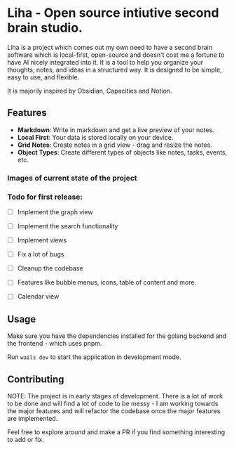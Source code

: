 # Liha - Open source intiutive second brain studio. 

Liha is a project which comes out my own need to have a second brain software which is local-first, open-source and doesn't cost me a fortune to have AI nicely integrated into it.
It is a tool to help you organize your thoughts, notes, and ideas in a structured way. It is designed to be simple, easy to use, and flexible.

It is majorily inspired by Obsidian, Capacities and Notion.

## Features
- **Markdown**: Write in markdown and get a live preview of your notes.
- **Local First**: Your data is stored locally on your device.
- **Grid Notes**: Create notes in a grid view - drag and resize the notes.
- **Object Types**: Create different types of objects like notes, tasks, events, etc.

### Images of current state of the project

### Todo for first release:
- [ ] Implement the graph view
- [ ] Implement the search functionality
- [ ] Implement views
- [ ] Fix a lot of bugs
- [ ] Cleanup the codebase
- [ ] Features like bubble menus, icons, table of content and more.
- [ ] Calendar view


## Usage
Make sure you have the dependencies installed for the golang backend and the frontend - which uses pnpm.

Run `wails dev` to start the application in development mode.

## Contributing
NOTE: The project is in early stages of development. There is a lot of work to be done and will find a lot of code to be messy - I am working towards the major features and will refactor the codebase once the major features are implemented.

Feel free to explore around and make a PR if you find something interesting to add or fix.
